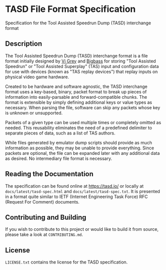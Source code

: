 # TASD File Format Specification

Specification for the Tool Assisted Speedrun Dump (TASD) interchange format

## Description

The Tool Assisted Speedrun Dump (TASD) interchange format is a file format initially designed by [Vi Grey](https://vigrey.com) and [Bigbass](https://github.com/bigbass1997) for storing "Tool Assisted Speedrun" or "Tool Assisted Superplay" (TAS) input and configuration data for use with devices (known as "TAS replay devices") that replay inputs on physical video game hardware.

Created to be hardware and software agnostic, the TASD interchange format uses a key-based, binary, packet format to break up pieces of information into easily-parsable and forward-compatible chunks.  The format is extensible by simply defining additional keys or value types as necessary.  When parsing the file, software can skip any packets whose key is unknown or unsupported.

Packets of a given type can be used multiple times or completely omitted as needed. This reusability eliminates the need of a predefined delimiter to separate pieces of data, such as a list of TAS authors.

While files generated by emulator dump scripts should provide as much information as possible, they may be unable to provide everything. Since packets are optional, the file can be expanded later with any additional data as desired. No intermediary file format is necessary.


## Reading the Documentation

The specification can be found online at https://tasd.io/ or locally at `docs/latest/tasd-spec.html` and `docs/latest/tasd-spec.txt`. It is presented in a format quite similar to IETF (Internet Engineering Task Force) RFC (Request For Comment) documents.


## Contributing and Building

If you wish to contribute to this project or would like to build it from source, please take a look at `CONTRIBUTING.md`.


## License

`LICENSE.txt` contains the license for the TASD specification.
